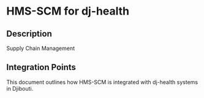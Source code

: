 # HMS-SCM for dj-health

## Description

Supply Chain Management

## Integration Points

This document outlines how HMS-SCM is integrated with dj-health systems in Djibouti.
